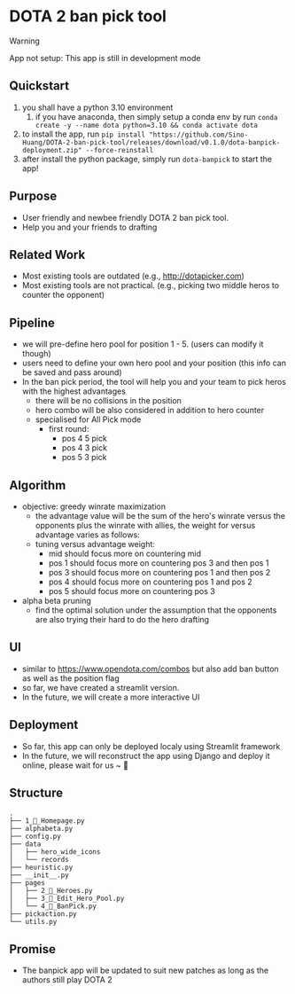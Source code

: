 # DOTA 2 ban pick tool 
> [!WARNING]
> App not setup: This app is still in development mode 

## Quickstart
1. you shall have a python 3.10 environment 
   1. if you have anaconda, then simply setup a conda env by run `conda create -y --name dota python=3.10 && conda activate dota`
2. to install the app, run `pip install "https://github.com/Sino-Huang/DOTA-2-ban-pick-tool/releases/download/v0.1.0/dota-banpick-deployment.zip" --force-reinstall`
3. after install the python package, simply run `dota-banpick` to start the app!

## Purpose 
- User friendly and newbee friendly DOTA 2 ban pick tool. 
- Help you and your friends to drafting 

## Related Work 
- Most existing tools are outdated (e.g., http://dotapicker.com)
- Most existing tools are not practical. (e.g., picking two middle heros to counter the opponent)

## Pipeline 
- we will pre-define hero pool for position 1 - 5. (users can modify it though)
- users need to define your own hero pool and your position (this info can be saved and pass around)
- In the ban pick period, the tool will help you and your team to pick heros with the highest advantages 
  - there will be no collisions in the position 
  - hero combo will be also considered in addition to hero counter
  - specialised for All Pick mode
    - first round: 
      - pos 4 5 pick
      - pos 4 3 pick
      - pos 5 3 pick


## Algorithm 
- objective: greedy winrate maximization 
  - the advantage value will be the sum of the hero's winrate versus the opponents plus the winrate with allies, the weight for versus advantage varies as follows: 
  - tuning versus advantage weight:
    - mid should focus more on countering mid
    - pos 1 should focus more on countering pos 3 and then pos 1
    - pos 3 should focus more on countering pos 1 and then pos 2
    - pos 4 should focus more on countering pos 1 and pos 2
    - pos 5 should focus more on countering pos 3 
- alpha beta pruning 
  - find the optimal solution under the assumption that the opponents are also trying their hard to do the hero drafting

## UI
- similar to https://www.opendota.com/combos but also add ban button as well as the position flag
- so far, we have created a streamlit version.
- In the future, we will create a more interactive UI

## Deployment 
- So far, this app can only be deployed localy using Streamlit framework
- In the future, we will reconstruct the app using Django and deploy it online, please wait for us ~ 💖

## Structure 
```
.
├── 1_🎃_Homepage.py
├── alphabeta.py
├── config.py
├── data
│   ├── hero_wide_icons
│   └── records
├── heuristic.py
├── __init__.py
├── pages
│   ├── 2_🐻_Heroes.py
│   ├── 3_🌊_Edit_Hero_Pool.py
│   └── 4_🤕_BanPick.py
├── pickaction.py
└── utils.py
```

## Promise
- The banpick app will be updated to suit new patches as long as the authors still play DOTA 2 

